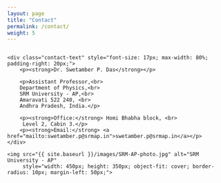 ```yaml
---
layout: page
title: "Contact"
permalink: /contact/
weight: 5
---
```


<div class="contact-container" style="display: flex; justify-content: center; align-items: center;">

    <div class="contact-text" style="font-size: 17px; max-width: 80%; padding-right: 20px;">
        <p><strong>Dr. Swetamber P. Das</strong></p>

        <p>Assistant Professor,<br>
        Department of Physics,<br>
        SRM University - AP,<br>
        Amaravati 522 240, <br>
        Andhra Pradesh, India.</p>

        <p><strong>Office:</strong> Homi Bhabha block, <br>
         Level 2, Cabin 3.</p>
        <p><strong>Email:</strong> <a href="mailto:swetamber.p@srmap.in">swetamber.p@srmap.in</a></p>
    </div>

    <img src="{{ site.baseurl }}/images/SRM-AP-photo.jpg" alt="SRM University - AP" 
         style="width: 450px; height: 350px; object-fit: cover; border-radius: 10px; margin-left: 50px;">
</div>
